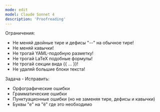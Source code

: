 ```yaml
---
mode: edit
model: Claude Sonnet 4
description: 'Proofreading'
---
```


Ограничения:

- Не меняй двойные тире и дефисы "--" на обычное тире!
- Не меняй кавычки!
- Не трогай YAML-подобную разметку!
- Не трогай LaTeX подобные формулы!
- Не трогай секции вида {{ ... }}!
- Не удаляй большие блоки текста!

Задача - Исправить:

- Орфографические ошибки
- Грамматические ошибки
- Пунктуационные ошибки (но не заменяя тире, дефисы и кавычки)
- Буквы "е" на "ё" где это необходимо
